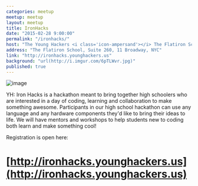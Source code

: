 ```yaml
---
categories: meetup
meetup: meetup
layout: meetup
title: IronHacks
date: "2015-02-28 9:00:00"
permalink: "/ironhacks/"
host: "The Young Hackers <i class='icon-ampersand'></i> The Flatiron School"
address: "The Flatiron School, Suite 260, 11 Broadway, NYC"
link: "http://ironhacks.younghackers.us"
background: "url(http://i.imgur.com/6pTLWvr.jpg)"
published: true
---
```


![image](https://cloud.githubusercontent.com/assets/607807/5625037/6bf54250-9540-11e4-8004-3d3075a48939.png)

YH: Iron Hacks is a hackathon meant to bring together high schoolers who are interested in a day of coding, learning and collaboration to make something awesome. Participants in our high school hackathon can use any language and any hardware components they'd like to bring their ideas to life. We will have mentors and workshops to help students new to coding both learn and make something cool!

Registration is open here:

# [http://ironhacks.younghackers.us](http://ironhacks.younghackers.us)